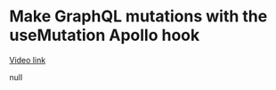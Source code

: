 # Make GraphQL mutations with the useMutation Apollo hook

[Video link](https://www.egghead.io/lessons/egghead-make-graphql-mutations-with-the-usemutation-apollo-hook?pl=synchronize-client-and-server-state-in-react-using-apollo-client-a45b3b89)

null
